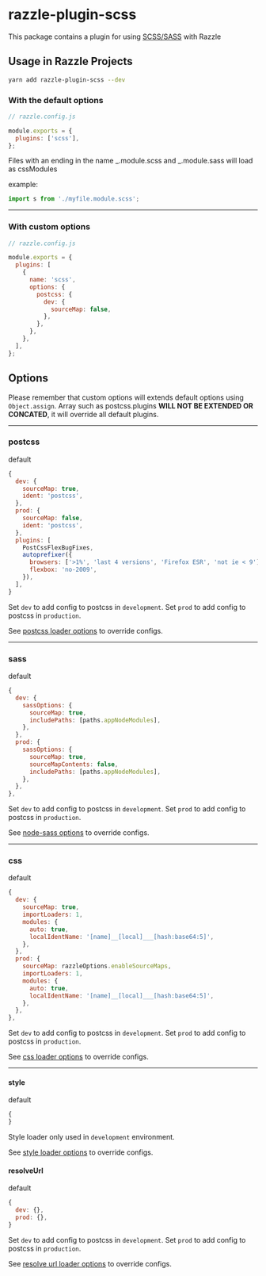 # razzle-plugin-scss

This package contains a plugin for using [SCSS/SASS](https://sass-lang.com/) with Razzle

## Usage in Razzle Projects

```bash
yarn add razzle-plugin-scss --dev
```

### With the default options

```js
// razzle.config.js

module.exports = {
  plugins: ['scss'],
};
```

Files with an ending in the name _.module.scss and _.module.sass will load as cssModules

example:

```jsx
import s from './myfile.module.scss';
```

---

### With custom options

```js
// razzle.config.js

module.exports = {
  plugins: [
    {
      name: 'scss',
      options: {
        postcss: {
          dev: {
            sourceMap: false,
          },
        },
      },
    },
  ],
};
```

## Options

Please remember that custom options will extends default options using `Object.assign`.
Array such as postcss.plugins **WILL NOT BE EXTENDED OR CONCATED**, it will override all default plugins.

---

### postcss

default

```js
{
  dev: {
    sourceMap: true,
    ident: 'postcss',
  },
  prod: {
    sourceMap: false,
    ident: 'postcss',
  },
  plugins: [
    PostCssFlexBugFixes,
    autoprefixer({
      browsers: ['>1%', 'last 4 versions', 'Firefox ESR', 'not ie < 9'],
      flexbox: 'no-2009',
    }),
  ],
}
```

Set `dev` to add config to postcss in `development`.
Set `prod` to add config to postcss in `production`.

See [postcss loader options](https://github.com/postcss/postcss-loader#options) to override configs.

---

### sass

default

```js
{
  dev: {
    sassOptions: {
      sourceMap: true,
      includePaths: [paths.appNodeModules],
    },
  },
  prod: {
    sassOptions: {
      sourceMap: true,
      sourceMapContents: false,
      includePaths: [paths.appNodeModules],
    },
  },
},
```

Set `dev` to add config to postcss in `development`.
Set `prod` to add config to postcss in `production`.

See [node-sass options](https://github.com/sass/node-sass#options) to override configs.

---

### css

default

```js
{
  dev: {
    sourceMap: true,
    importLoaders: 1,
    modules: {
      auto: true,
      localIdentName: '[name]__[local]___[hash:base64:5]',
    },
  },
  prod: {
    sourceMap: razzleOptions.enableSourceMaps,
    importLoaders: 1,
    modules: {
      auto: true,
      localIdentName: '[name]__[local]___[hash:base64:5]',
    },
  },
},
```

Set `dev` to add config to postcss in `development`.
Set `prod` to add config to postcss in `production`.

See [css loader options](https://github.com/webpack-contrib/css-loader#options) to override configs.

---

#### style

default

```js
{
}
```

Style loader only used in `development` environment.

See [style loader options](https://github.com/webpack-contrib/style-loader#options) to override configs.

#### resolveUrl

default

```js
{
  dev: {},
  prod: {},
}
```

Set `dev` to add config to postcss in `development`.
Set `prod` to add config to postcss in `production`.

See [resolve url loader options](https://github.com/bholloway/resolve-url-loader#options) to override configs.
